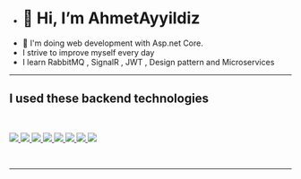 - <h1>👋 Hi, I’m AhmetAyyildiz </h1>
- 👀 I'm doing web development with Asp.net Core.
- I strive to improve myself every day
- I learn RabbitMQ , SignalR , JWT , Design pattern and Microservices

<hr>


<h2> I used these backend technologies </h2>

<br>
<p align="left" dir ="auto">

<a href="#">
    <img src="https://img.shields.io/badge/c%23-%23239120.svg?style=for-the-badge&logo=c-sharp&logoColor=white" style="vertical-align:top margin:6px 4px">
  </a> 
  
  <a href="#">
    <img src="https://img.shields.io/badge/.NET-5C2D91?style=for-the-badge&logo=.net&logoColor=white" style="vertical-align:top margin:6px 4px">
  </a> 
  
  <a href="#">
    <img src="https://img.shields.io/badge/Microsoft%20SQL%20Sever-CC2927?style=for-the-badge&logo=microsoft%20sql%20server&logoColor=white" style="vertical-align:top margin:6px 4px">
  </a> 
  
  
  
  <a href="#">
    <img src="https://img.shields.io/badge/redis-%23DD0031.svg?style=for-the-badge&logo=redis&logoColor=white" style="vertical-align:top margin:6px 4px">
  </a> 
 <a href="#">
    <img src="https://img.shields.io/badge/Rabbitmq-FF6600?style=for-the-badge&logo=rabbitmq&logoColor=white" style="vertical-align:top margin:6px 4px">
  </a>
   <a href="#">
    <img src=  https://img.shields.io/badge/JWT-black?style=for-the-badge&logo=JSON%20web%20tokens
    " style="vertical-align:top margin:6px 4px">
  </a>
  
   <a href="#">
    <img src="https://img.shields.io/badge/angular.js-%23E23237.svg?style=for-the-badge&logo=angularjs&logoColor=white" style="vertical-align:top margin:6px 4px">
  </a>
  
  
  <a href="#">
    <img src="https://img.shields.io/badge/git-%23F05033.svg?style=for-the-badge&logo=git&logoColor=white" style="vertical-align:top margin:6px 4px">
  </a>
  
</p>

<br>

<hr>
